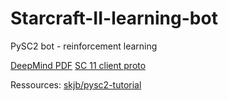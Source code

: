 # Starcraft-II-learning-bot
PySC2 bot - reinforcement learning


[DeepMind PDF](file:///home/jl/T%C3%A9l%C3%A9chargements/sc2le.pdf)
[SC 11 client proto](https://github.com/Blizzard/s2client-proto)


Ressources:
[skjb/pysc2-tutorial](https://github.com/skjb/pysc2-tutorial)
